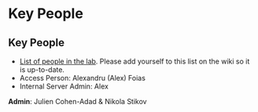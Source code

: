 # Key People

## Key People

* ​[List of people in the lab](https://neuropoly.gitbook.io/workspace/people/overview). Please add yourself to this list on the wiki so it is up-to-date.
* Access Person: Alexandru \(Alex\) Foias
* Internal Server Admin: Alex

**Admin**: Julien Cohen-Adad & Nikola Stikov

